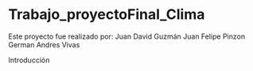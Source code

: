 # Trabajo_proyectoFinal_Clima

Este proyecto fue realizado por:
  Juan David Guzmán
  Juan Felipe Pinzon
  German Andres Vivas 



Introducción


